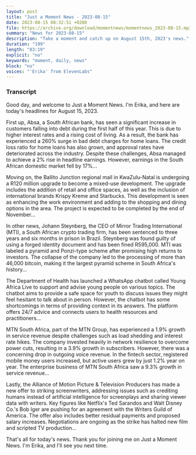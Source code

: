 ```yaml
---
layout: post
title: "Just a Moment News - 2023-08-15"
date: 2023-08-15 08:32:51 +0200
file: https://archive.org/download/momentnews/momentnews_2023-08-15.mp3
summary: "News for 2023-08-15"
description: "Take a moment and catch up on August 15th, 2023's news."
duration: "199"
length: "03:19"
explicit: "no"
keywords: "moment, daily, news"
block: "no"
voices: "'Erika' from ElevenLabs"
---
```


### Transcript

Good day, and welcome to Just a Moment News. I'm Erika, and here are today's headlines for August 15, 2023.

First up, Absa, a South African bank, has seen a significant increase in customers falling into debt during the first half of this year. This is due to higher interest rates and a rising cost of living. As a result, the bank has experienced a 260% surge in bad debt charges for home loans. The credit loss ratio for home loans has also grown, and approval rates have deteriorated across the industry. Despite these challenges, Absa managed to achieve a 2% rise in headline earnings. However, earnings in the South African domestic market fell by 17%... 

Moving on, the Ballito Junction regional mall in KwaZulu-Natal is undergoing a R120 million upgrade to become a mixed-use development. The upgrade includes the addition of retail and office spaces, as well as the inclusion of international brands Krispy Kreme and Starbucks. This development is seen as enhancing the work environment and adding to the shopping and dining options in the area. The project is expected to be completed by the end of November... 

In other news, Johann Steynberg, the CEO of Mirror Trading International (MTI), a South African crypto trading firm, has been sentenced to three years and six months in prison in Brazil. Steynberg was found guilty of using a forged identity document and has been fined R595,000. MTI was labeled a pyramid and Ponzi-type scheme after promising high returns to investors. The collapse of the company led to the processing of more than 46,000 bitcoin, making it the largest pyramid scheme in South Africa's history... 

The Department of Health has launched a WhatsApp chatbot called Young Africa Live to support and advise young people on various topics. The chatbot aims to provide a safe space for youth to discuss issues they might feel hesitant to talk about in person. However, the chatbot has some shortcomings in terms of providing context in its answers. The platform offers 24/7 advice and connects users to health resources and practitioners... 

MTN South Africa, part of the MTN Group, has experienced a 1.9% growth in service revenue despite challenges such as load shedding and interest rate hikes. The company invested heavily in network resilience to overcome power cuts, resulting in a 3.9% growth in subscribers. However, there was a concerning drop in outgoing voice revenue. In the fintech sector, registered mobile money users increased, but active users grew by just 1.2% year on year. The enterprise business of MTN South Africa saw a 9.3% growth in service revenue... 

Lastly, the Alliance of Motion Picture & Television Producers has made a new offer to striking screenwriters, addressing issues such as crediting humans instead of artificial intelligence for screenplays and sharing viewer data with writers. Key figures like Netflix's Ted Sarandos and Walt Disney Co.'s Bob Iger are pushing for an agreement with the Writers Guild of America. The offer also includes better residual payments and proposed salary increases. Negotiations are ongoing as the strike has halted new film and scripted TV production...

That's all for today's news. Thank you for joining me on Just a Moment News. I'm Erika, and I'll see you next time.
